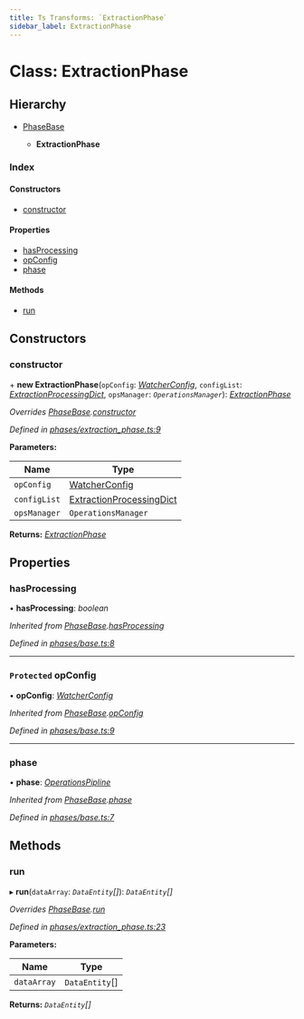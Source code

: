 ```yaml
---
title: Ts Transforms: `ExtractionPhase`
sidebar_label: ExtractionPhase
---
```


# Class: ExtractionPhase

## Hierarchy

* [PhaseBase](phasebase.md)

  * **ExtractionPhase**

### Index

#### Constructors

* [constructor](extractionphase.md#constructor)

#### Properties

* [hasProcessing](extractionphase.md#hasprocessing)
* [opConfig](extractionphase.md#protected-opconfig)
* [phase](extractionphase.md#phase)

#### Methods

* [run](extractionphase.md#run)

## Constructors

###  constructor

\+ **new ExtractionPhase**(`opConfig`: *[WatcherConfig](../interfaces/watcherconfig.md)*, `configList`: *[ExtractionProcessingDict](../interfaces/extractionprocessingdict.md)*, `opsManager`: *`OperationsManager`*): *[ExtractionPhase](extractionphase.md)*

*Overrides [PhaseBase](phasebase.md).[constructor](phasebase.md#constructor)*

*Defined in [phases/extraction_phase.ts:9](https://github.com/terascope/teraslice/blob/a3992c27/packages/ts-transforms/src/phases/extraction_phase.ts#L9)*

**Parameters:**

Name | Type |
------ | ------ |
`opConfig` | [WatcherConfig](../interfaces/watcherconfig.md) |
`configList` | [ExtractionProcessingDict](../interfaces/extractionprocessingdict.md) |
`opsManager` | `OperationsManager` |

**Returns:** *[ExtractionPhase](extractionphase.md)*

## Properties

###  hasProcessing

• **hasProcessing**: *boolean*

*Inherited from [PhaseBase](phasebase.md).[hasProcessing](phasebase.md#hasprocessing)*

*Defined in [phases/base.ts:8](https://github.com/terascope/teraslice/blob/a3992c27/packages/ts-transforms/src/phases/base.ts#L8)*

___

### `Protected` opConfig

• **opConfig**: *[WatcherConfig](../interfaces/watcherconfig.md)*

*Inherited from [PhaseBase](phasebase.md).[opConfig](phasebase.md#protected-opconfig)*

*Defined in [phases/base.ts:9](https://github.com/terascope/teraslice/blob/a3992c27/packages/ts-transforms/src/phases/base.ts#L9)*

___

###  phase

• **phase**: *[OperationsPipline](../interfaces/operationspipline.md)*

*Inherited from [PhaseBase](phasebase.md).[phase](phasebase.md#phase)*

*Defined in [phases/base.ts:7](https://github.com/terascope/teraslice/blob/a3992c27/packages/ts-transforms/src/phases/base.ts#L7)*

## Methods

###  run

▸ **run**(`dataArray`: *`DataEntity`[]*): *`DataEntity`[]*

*Overrides [PhaseBase](phasebase.md).[run](phasebase.md#abstract-run)*

*Defined in [phases/extraction_phase.ts:23](https://github.com/terascope/teraslice/blob/a3992c27/packages/ts-transforms/src/phases/extraction_phase.ts#L23)*

**Parameters:**

Name | Type |
------ | ------ |
`dataArray` | `DataEntity`[] |

**Returns:** *`DataEntity`[]*
